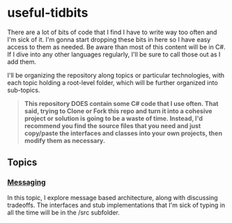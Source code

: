 # useful-tidbits
There are a lot of bits of code that I find I have to write way too often and I'm sick of it.  I'm gonna start dropping these bits in here so I have easy access to them as needed.  Be aware than most of this content will be in C#.  If I dive into any other languages regularly, I'll be sure to call those out as I add them.

I'll be organizing the repository along topics or particular technologies, with each topic holding a root-level folder, which will be further organized into sub-topics.

> **This repository DOES contain some C# code that I use often.  That said, trying to Clone or Fork this repo and turn it into a cohesive project or solution is going to be a waste of time.  Instead, I'd recommend you find the source files that you need and just copy/paste the interfaces and classes into your own projects, then modify them as necessary.**

## Topics
### [Messaging](/messaging/README.md)  
In this topic, I explore message based architecture, along with discussing tradeoffs.  The interfaces and stub implementations that I'm sick of typing in all the time will be in the /src subfolder.